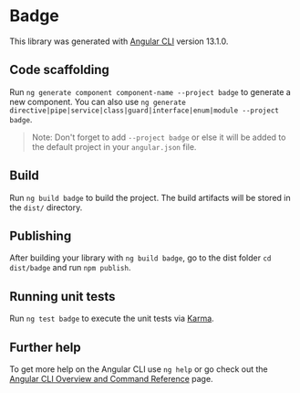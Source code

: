 # Badge

This library was generated with [Angular CLI](https://github.com/angular/angular-cli) version 13.1.0.

## Code scaffolding

Run `ng generate component component-name --project badge` to generate a new component. You can also use `ng generate directive|pipe|service|class|guard|interface|enum|module --project badge`.
> Note: Don't forget to add `--project badge` or else it will be added to the default project in your `angular.json` file. 

## Build

Run `ng build badge` to build the project. The build artifacts will be stored in the `dist/` directory.

## Publishing

After building your library with `ng build badge`, go to the dist folder `cd dist/badge` and run `npm publish`.

## Running unit tests

Run `ng test badge` to execute the unit tests via [Karma](https://karma-runner.github.io).

## Further help

To get more help on the Angular CLI use `ng help` or go check out the [Angular CLI Overview and Command Reference](https://angular.io/cli) page.
